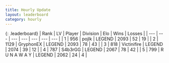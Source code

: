 ```yaml
---
title: Hourly Update
layout: leaderboard
category: hourly
---
```


{: .leaderboard}
| Rank | LV | Player | Division | Elo | Wins | Losses |
| --- | --- | --- | --- | --- | --- | --- |
| <span data-change="0">1</span> | 956 | <span title="ID: 4783">pojlk</span> | LEGEND | <span data-change="0">2093</span> | <span data-change="0">52</span> | <span data-change="0">19</span> |
| <span data-change="0">2</span> | 1129 | <span title="ID: 315148">GryphonEX</span> | LEGEND | <span data-change="0">2093</span> | <span data-change="0">78</span> | <span data-change="0">43</span> |
| <span data-change="0">3</span> | 818 | <span title="ID: 112242">Victinifire</span> | LEGEND | <span data-change="0">2074</span> | <span data-change="0">39</span> | <span data-change="0">12</span> |
| <span data-change="1">4</span> | 787 | <span title="ID: 166888">S4b3rGG</span> | LEGEND | <span data-change="0">2067</span> | <span data-change="0">78</span> | <span data-change="0">42</span> |
| <span data-change="-1">5</span> | 799 | <span title="ID: 66144">R U N A W A Y</span> | LEGEND | <span data-change="-7">2062</span> | <span data-change="1">24</span> | <span data-change="1">4</span> |